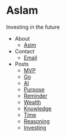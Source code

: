 # Aslam

Investing in the future

- About
  * [Asim](https://github.com/asim)
- Contact
  * [Email](mailto:salam@aslam.com)
- Posts
  * [MVP](https://aslam.com/mvp)
  * [Go](https://aslam.com/go)
  * [AI](https://aslam.com/ai)
  * [Purpose](https://aslam.com/purpose)
  * [Reminder](https://aslam.com/reminder)
  * [Wealth](https://aslam.com/wealth)
  * [Knowledge](https://aslam.com/knowledge)
  * [Time](https://aslam.com/time)
  * [Reasoning](https://aslam.com/reasoning)
  * [Investing](https://aslam.com/investing)
